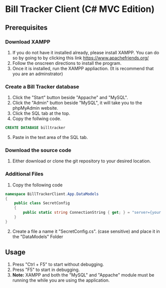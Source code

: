 # Bill Tracker Client (C# MVC Edition)

## Prerequisites
### Download XAMPP
1. If you do not have it installed already, please install XAMPP. You can do so by going to by clicking this link https://www.apachefriends.org/
2. Follow the onscreen directions to install the program.
3. Once it is installed, run the XAMPP appliaction. (It is recommend that you are an adminstrator)

### Create a Bill Tracker database
1. Click the "Start" button beside "Appache" and "MySQL".
2. Click the "Admin" button beside "MySQL", it will take you to the phpMyAdmin website.
3. Click the SQL tab at the top.
4. Copy the follwing code.
```sql
CREATE DATABASE billtracker
```
5. Paste in the text area of the SQL tab.


### Download the source code
1. Either download or clone the git repository to your desired location.

### Additional Files
1. Copy the following code

```c#
namespace BillTrackerClient.App.DataModels
{
    public class SecretConfig
    {
        public static string ConnectionString { get; } = "server={your server};user={your username};password={your password};database=billtracker";
    }
}

```

2. Create a file a name it "SecretConfig.cs". (case sensitive) and place it in the "DataModels" Folder

## Usage
1. Press "Ctrl + F5" to start without debugging.
2. Press "F5" to start in debugging.
3. <b>Note:</b> XAMPP and both the  "MySQL" and "Appache" module must be running the while you are using the application.